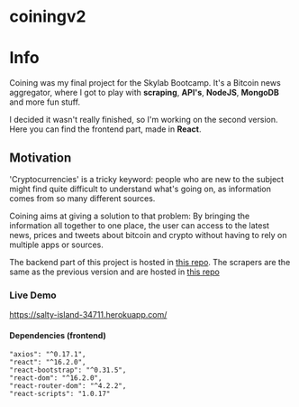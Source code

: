 coiningv2
=========

# Info

Coining was my final project for the Skylab Bootcamp. It's a Bitcoin news aggregator, where I got to play with __scraping__, __API's__, __NodeJS__, __MongoDB__ and more fun stuff.

I decided it wasn't really finished, so I'm working on the second version. Here you can find the frontend part, made in __React__.

## Motivation

'Cryptocurrencies' is a tricky keyword: people who are new to the subject might find quite difficult to understand what's going on, as information comes from so many different sources.

Coining aims at giving a solution to that problem: By bringing the information all together to one place, the user can access to the latest news, prices and tweets about bitcoin and crypto without having to rely on multiple apps or sources.

The backend part of this project is hosted in [this repo](https://github.com/mangione77/coiningv2-backend).
The scrapers are the same as the previous version and are hosted in [this repo](https://github.com/mangione77/coining-scraping)

### Live Demo
https://salty-island-34711.herokuapp.com/

#### Dependencies (frontend)

    "axios": "^0.17.1",
    "react": "^16.2.0",
    "react-bootstrap": "^0.31.5",
    "react-dom": "^16.2.0",
    "react-router-dom": "^4.2.2",
    "react-scripts": "1.0.17"

